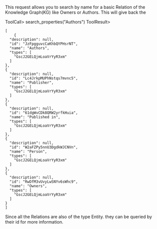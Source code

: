 This request allows you to search by name for a basic Relation of the Knowledge Graph(KG) like Owners or Authors. This will give back the 


ToolCall> search_properties("Authors")
ToolResult>
```
[
    {
  "description": null,
  "id": "JzFpgguvcCaKhbQYPHsrNT",
  "name": "Authors",
  "types": [
    "GscJ2GELQjmLoaVrYyR3xm"
  ]
},
{
  "description": null,
  "id": "Lc4JrkpMUPhNstqs7mvnc5",
  "name": "Publisher",
  "types": [
    "GscJ2GELQjmLoaVrYyR3xm"
  ]
},
{
  "description": null,
  "id": "61dgWvCDk8QRW2yrfkHuia",
  "name": "Published in",
  "types": [
    "GscJ2GELQjmLoaVrYyR3xm"
  ]
},
{
  "description": null,
  "id": "W2aFZPy5nnU3DgdkWJCNVn",
  "name": "Person",
  "types": [
    "GscJ2GELQjmLoaVrYyR3xm"
  ]
},
{
  "description": null,
  "id": "RwDfM3vUvyLwSNYv6sWhc9",
  "name": "Owners",
  "types": [
    "GscJ2GELQjmLoaVrYyR3xm"
  ]
}
]
```

Since all the Relations are also of the type Entity. they can be queried by their id for more information.
